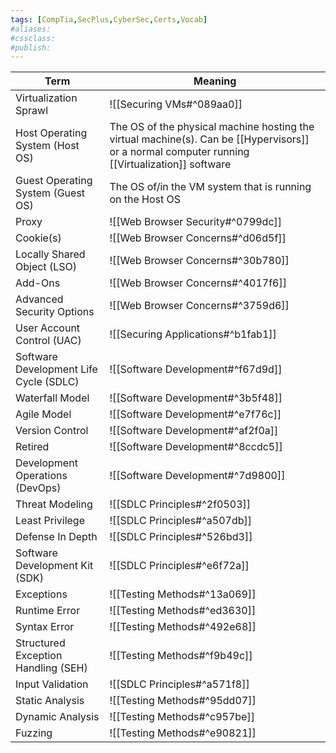 ```yaml
---
tags: [CompTia,SecPlus,CyberSec,Certs,Vocab]
#aliases:
#cssclass:
#publish:
---
```


| Term                                   | Meaning                                                                                                                                        |
| -------------------------------------- | ---------------------------------------------------------------------------------------------------------------------------------------------- |
| Virtualization Sprawl                  | ![[Securing VMs#^089aa0]]                                                                                                                      |
| Host Operating System (Host OS)        | The OS of the physical machine hosting the virtual machine(s). Can be [[Hypervisors]] or a normal computer running [[Virtualization]] software |
| Guest Operating System (Guest OS)      | The OS of/in the VM system that is running on the Host OS                                                                                      |
| Proxy                                  | ![[Web Browser Security#^0799dc]]                                                                                                              |
| Cookie(s)                              | ![[Web Browser Concerns#^d06d5f]]                                                                                                              |
| Locally Shared Object (LSO)            | ![[Web Browser Concerns#^30b780]]                                                                                                              |
| Add-Ons                                | ![[Web Browser Concerns#^4017f6]]                                                                                                              |
| Advanced Security Options              | ![[Web Browser Concerns#^3759d6]]                                                                                                              |
| User Account Control (UAC)             | ![[Securing Applications#^b1fab1]]                                                                                                             |
| Software Development Life Cycle (SDLC) | ![[Software Development#^f67d9d]]                                                                                                              |
| Waterfall Model                        | ![[Software Development#^3b5f48]]                                                                                                              |
| Agile Model                            | ![[Software Development#^e7f76c]]                                                                                                              |
| Version Control                        | ![[Software Development#^af2f0a]]                                                                                                              |
| Retired                                | ![[Software Development#^8ccdc5]]                                                                                                              |
| Development Operations (DevOps)        | ![[Software Development#^7d9800]]                                                                                                              |
| Threat Modeling                        | ![[SDLC Principles#^2f0503]]                                                                                                                   |
| Least Privilege                        | ![[SDLC Principles#^a507db]]                                                                                                                   |
| Defense In Depth                       | ![[SDLC Principles#^526bd3]]                                                                                                                   |
| Software Development Kit (SDK)         | ![[SDLC Principles#^e6f72a]]                                                                                                                   |
| Exceptions                             | ![[Testing Methods#^13a069]]                                                                                                                   |
| Runtime Error                          | ![[Testing Methods#^ed3630]]                                                                                                                   |
| Syntax Error                           | ![[Testing Methods#^492e68]]                                                                                                                   |
| Structured Exception Handling (SEH)    | ![[Testing Methods#^f9b49c]]                                                                                                                   |
| Input Validation                       | ![[SDLC Principles#^a571f8]]                                                                                                                   |
| Static Analysis                        | ![[Testing Methods#^95dd07]]                                                                                                                   |
| Dynamic Analysis                       | ![[Testing Methods#^c957be]]                                                                                                                   |
| Fuzzing                                | ![[Testing Methods#^e90821]]                                                                                                                   |
